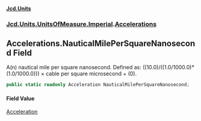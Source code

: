 #### [Jcd.Units](index.md 'index')
### [Jcd.Units.UnitsOfMeasure.Imperial](Jcd.Units.UnitsOfMeasure.Imperial.md 'Jcd.Units.UnitsOfMeasure.Imperial').[Accelerations](Accelerations.md 'Jcd.Units.UnitsOfMeasure.Imperial.Accelerations')

## Accelerations.NauticalMilePerSquareNanosecond Field

A(n) nautical mile per square nanosecond. Defined as: ((10.0)/((1.0/1000.0)*(1.0/1000.0))) × cable per square microsecond + (0).

```csharp
public static readonly Acceleration NauticalMilePerSquareNanosecond;
```

#### Field Value
[Acceleration](Acceleration.md 'Jcd.Units.UnitTypes.Acceleration')